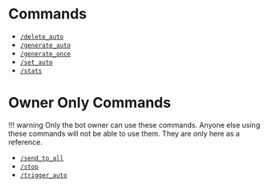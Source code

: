 # Commands

* [`/delete_auto`](commands/delete-auto.md)
* [`/generate_auto`](commands/generate-auto.md)
* [`/generate_once`](commands/generate-once.md)
* [`/set_auto`](commands/set-auto.md)
* [`/stats`](commands/stats.md)

# Owner Only Commands

!!! warning
    Only the bot owner can use these commands. Anyone else using these commands will not be able to use them.
    They are only here as a reference.

* [`/send_to_all`](commands/owner-only/send-to-all.md)
* [`/stop`](commands/owner-only/stop.md)
* [`/trigger_auto`](commands/owner-only/trigger-auto.md)